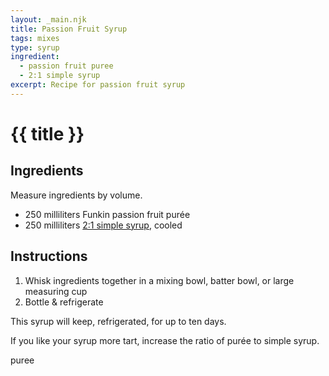 ```yaml
---
layout: _main.njk
title: Passion Fruit Syrup
tags: mixes
type: syrup
ingredient:
  - passion fruit puree
  - 2:1 simple syrup
excerpt: Recipe for passion fruit syrup
---
```


<!-- markdownlint-disable MD025 -->
# {{ title }}
<!-- markdownlint-enable MD025 -->

## Ingredients

Measure ingredients by volume.

* 250 milliliters Funkin passion fruit purée
* 250 milliliters [2:1 simple syrup](/mixes/2-1-simple-syrup/), cooled

## Instructions

1. Whisk ingredients together in a mixing bowl, batter bowl, or large measuring cup
2. Bottle & refrigerate

<tiki-callout type="note">

  This syrup will keep, refrigerated, for up to ten days.

</tiki-callout>

<tiki-callout type="tip">

  If you like your syrup more tart, increase the ratio of purée to simple syrup.

</tiki-callout>

<div
  class="sr-only"
  data-cat[0]="Syrup"
  data-ingredient[0]="2:1 rich simple syrup"
  data-ingredient[1]="Passion fruit purée"
  data-ingredient[2]="Funkin passion fruit purée"
  data-pagefind-filter="
    Category[data-cat[0]],
    Ingredient[data-ingredient[0]],
    Ingredient[data-ingredient[1]],
    Ingredient[data-ingredient[2]]
  "
>
</div>

<div class="keywords" aria-hidden>puree</div>
